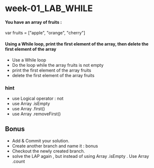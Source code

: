 # week-01_LAB_WHILE

#### You have an array of fruits :

var fruits = ["apple", "orange", "cherry"]

#### Using a While loop, print the first element of the array, then delete the first element of the array

- Use a While loop
- Do the loop while the array fruits is not empty
- print the first element of the array fruits
- delete the first element of the array fruits


### hint 

- use Logical operator : not 
- use Array .isEmpty
- use Array .first()
- use Array .removeFirst()

## Bonus
- Add & Commit your solution.
- Create another branch and name it : bonus
- Checkout the newly created branch.
- solve the LAP again , but instead of using Array .isEmpty . Use Array .count
